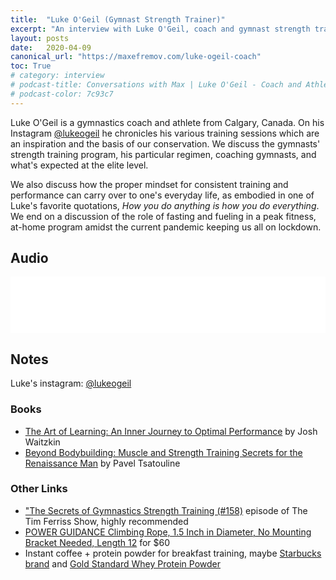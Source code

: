 ```yaml
---
title:  "Luke O'Geil (Gymnast Strength Trainer)"
excerpt: "An interview with Luke O'Geil, coach and gymnast strength trainer"
layout: posts
date:   2020-04-09
canonical_url: "https://maxefremov.com/luke-ogeil-coach"
toc: True
# category: interview
# podcast-title: Conversations with Max | Luke O'Geil - Coach and Athlete
# podcast-color: 7c93c7
---
```


Luke O'Geil is a gymnastics coach and athlete from Calgary, Canada. On his Instagram [@lukeogeil](https://www.instagram.com/lukeogeil/) he chronicles his various training sessions which are an inspiration and the basis of our conservation. We discuss the gymnasts' strength training program, his particular regimen, coaching gymnasts, and what's expected at the elite level.

We also discuss how the proper mindset for consistent training and performance can carry over to one's everyday life, as embodied in one of Luke's favorite quotations, *How you do anything is how you do everything*. We end on a discussion of the role of fasting and fueling in a peak fitness, at-home program amidst the current pandemic keeping us all on lockdown.

## Audio

<iframe style="border: none" src="//html5-player.libsyn.com/embed/episode/id/13922423/height/90/theme/custom/thumbnail/yes/direction/backward/render-playlist/no/custom-color/7c93c7/" height="90" width="100%" scrolling="no"  allowfullscreen webkitallowfullscreen mozallowfullscreen oallowfullscreen msallowfullscreen></iframe>

## Notes

Luke's instagram: [@lukeogeil](https://www.instagram.com/lukeogeil/)

### Books

- [The Art of Learning: An Inner Journey to Optimal Performance](https://amzn.to/34qn9Ti) by Josh Waitzkin
- [Beyond Bodybuilding: Muscle and Strength Training Secrets for the Renaissance Man](https://amzn.to/2UXMZL7) by Pavel Tsatouline

### Other Links

- ["The Secrets of Gymnastics Strength Training (#158)](https://tim.blog/2016/05/09/the-secrets-of-gymnastic-strength-training/) episode of The Tim Ferriss Show, highly recommended
- [POWER GUIDANCE Climbing Rope, 1.5 Inch in Diameter, No Mounting Bracket Needed, Length 12](https://amzn.to/39X0fni) for $60
- Instant coffee + protein powder for breakfast training, maybe [Starbucks brand](https://amzn.to/2Vc2E8u) and [Gold Standard Whey Protein Powder](https://amzn.to/2VeGOBj)
